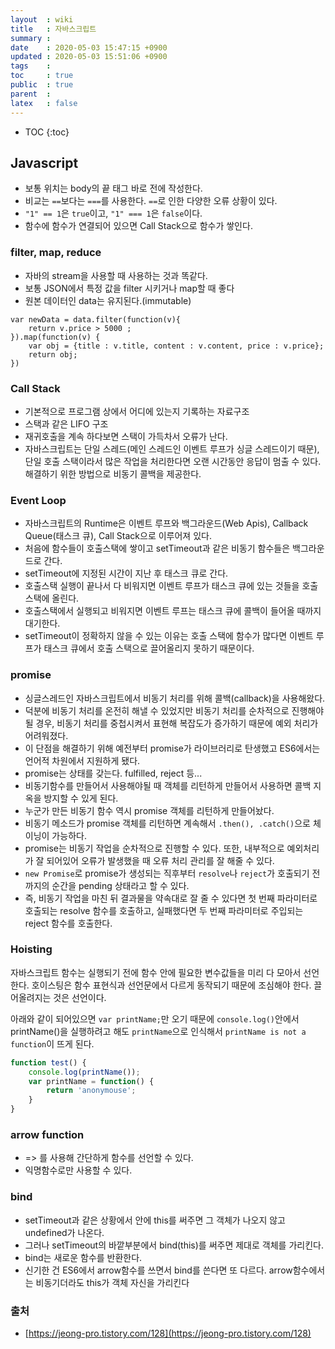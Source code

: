 ```yaml
---
layout  : wiki
title   : 자바스크립트
summary : 
date    : 2020-05-03 15:47:15 +0900
updated : 2020-05-03 15:51:06 +0900
tags    : 
toc     : true
public  : true
parent  : 
latex   : false
---
```

* TOC
{:toc}

## Javascript

- 보통 위치는 body의 끝 태그 바로 전에 작성한다.
- 비교는 `==`보다는 `===`를 사용한다. `==`로 인한 다양한 오류 상황이 있다.
- `"1" == 1`은 `true`이고, `"1" === 1`은 `false`이다.
- 함수에 함수가 연결되어 있으면 Call Stack으로 함수가 쌓인다.

### filter, map, reduce

- 자바의 stream을 사용할 때 사용하는 것과 똑같다.
- 보통 JSON에서 특정 값을 filter 시키거나 map할 때 좋다
- 원본 데이터인 data는 유지된다.(immutable)

```
var newData = data.filter(function(v){
    return v.price > 5000 ;
}).map(function(v) {
    var obj = {title : v.title, content : v.content, price : v.price};
    return obj;
})

```

### Call Stack

- 기본적으로 프로그램 상에서 어디에 있는지 기록하는 자료구조
- 스택과 같은 LIFO 구조
- 재귀호출을 계속 하다보면 스택이 가득차서 오류가 난다.
- 자바스크립트는 단일 스레드(메인 스레드인 이벤트 루프가 싱글 스레드이기 때문), 단일 호출 스택이라서 많은 작업을 처리한다면 오랜 시간동안 응답이 멈출 수 있다. 해결하기 위한 방법으로 비동기 콜백을 제공한다.

### Event Loop

- 자바스크립트의 Runtime은 이벤트 루프와 백그라운드(Web Apis), Callback Queue(태스크 큐), Call Stack으로 이루어져 있다.
- 처음에 함수들이 호출스택에 쌓이고 setTimeout과 같은 비동기 함수들은 백그라운드로 간다.
- setTimeout에 지정된 시간이 지난 후 태스크 큐로 간다.
- 호출스택 실행이 끝나서 다 비워지면 이벤트 루프가 태스크 큐에 있는 것들을 호출 스택에 올린다.
- 호출스택에서 실행되고 비워지면 이벤트 루프는 태스크 큐에 콜백이 들어올 때까지 대기한다.
- setTimeout이 정확하지 않을 수 있는 이유는 호출 스택에 함수가 많다면 이벤트 루프가 태스크 큐에서 호출 스택으로 끌어올리지 못하기 때문이다.

### promise

- 싱글스레드인 자바스크립트에서 비동기 처리를 위해 콜백(callback)을 사용해왔다.
- 덕분에 비동기 처리를 온전히 해낼 수 있었지만 비동기 처리를 순차적으로 진행해야될 경우, 비동기 처리를 중첩시켜서 표현해 복잡도가 증가하기 때문에 예외 처리가 어려워졌다.
- 이 단점을 해결하기 위해 예전부터 promise가 라이브러리로 탄생했고 ES6에서는 언어적 차원에서 지원하게 됐다.
- promise는 상태를 갖는다. fulfilled, reject 등...
- 비동기함수를 만들어서 사용해야될 때 객체를 리턴하게 만들어서 사용하면 콜백 지옥을 방지할 수 있게 된다.
- 누군가 만든 비동기 함수 역시 promise 객체를 리턴하게 만들어놨다.
- 비동기 메소드가 promise 객체를 리턴하면 계속해서 `.then(), .catch()`으로 체이닝이 가능하다.
- promise는 비동기 작업을 순차적으로 진행할 수 있다. 또한, 내부적으로 예외처리가 잘 되어있어 오류가 발생했을 때 오류 처리 관리를 잘 해줄 수 있다.
- `new Promise`로 promise가 생성되는 직후부터 `resolve`나 `reject`가 호출되기 전까지의 순간을 pending 상태라고 할 수 있다.
- 즉, 비동기 작업을 마친 뒤 결과물을 약속대로 잘 줄 수 있다면 첫 번째 파라미터로 호출되는 resolve 함수를 호출하고, 실패했다면 두 번째 파라미터로 주입되는 reject 함수를 호출한다.

### Hoisting

자바스크립트 함수는 실행되기 전에 함수 안에 필요한 변수값들을 미리 다 모아서 선언한다.
호이스팅은 함수 표현식과 선언문에서 다르게 동작되기 때문에 조심해야 한다.
끌어올려지는 것은 선언이다.

아래와 같이 되어있으면 `var printName;`만 오기 때문에 `console.log()`안에서 printName()을 실행하려고 해도 `printName`으로 인식해서 `printName is not a function`이 뜨게 된다.

```jsx
function test() { 
    console.log(printName()); 
    var printName = function() {
        return 'anonymouse';
    }
}
```

### arrow function

- => 를 사용해 간단하게 함수를 선언할 수 있다.
- 익명함수로만 사용할 수 있다.

### bind

- setTimeout과 같은 상황에서 안에 this를 써주면 그 객체가 나오지 않고 undefined가 나온다.
- 그러나 setTimeout의 바깥부분에서 bind(this)를 써주면 제대로 객체를 가리킨다.
- bind는 새로운 함수를 반환한다.
- 신기한 건 ES6에서 arrow함수를 쓰면서 bind를 쓴다면 또 다르다. arrow함수에서는 비동기더라도 this가 객체 자신을 가리킨다


### 출처

- [https://jeong-pro.tistory.com/128](https://jeong-pro.tistory.com/128)
